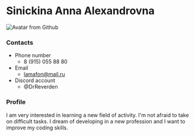 # Sinickina Anna Alexandrovna 

![Avatar from Github](..%5C..%5C..%5C..%5CDesktop%5C89651330.jpg)

### Contacts

* Phone number
   + 8 (915) 055 88 80
* Email
   + lamafon@mail.ru
* Discord account
   + @DrReverden

### Profile 

I am very interested in learning a new field of activity. I'm not afraid to take on difficult tasks. I dream of developing in a new profession and I want to improve my coding skills.